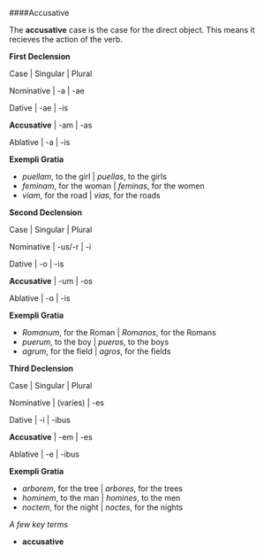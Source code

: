 ####Accusative

The **accusative** case is the case for the direct object.  This means it recieves the action of the verb.

**First Declension**

Case | Singular | Plural

Nominative | -a | -ae

Dative | -ae | -is

**Accusative** | -am | -as

Ablative | -a | -is

**Exempli Gratia**

- *puellam*, to the girl | *puellas*, to the girls
- *feminam*, for the woman | *feminas*, for the women
- *viam*, for the road | *vias*, for the roads

**Second Declension**

Case | Singular | Plural

Nominative | -us/-r | -i

Dative | -o | -is

**Accusative** | -um | -os

Ablative | -o | -is

**Exempli Gratia**

- *Romanum*, for the Roman | *Romanos*, for the Romans
- *puerum*, to the boy | *pueros*, to the boys
- *agrum*, for the field | *agros*, for the fields

**Third Declension**

Case | Singular | Plural

Nominative | (varies) | -es

Dative | -i | -ibus

**Accusative** | -em | -es

Ablative | -e | -ibus

**Exempli Gratia**

- *arborem*, for the tree | *arbores*, for the trees
- *hominem*, to the man | *homines*, to the men
- *noctem*, for the night | *noctes*, for the nights

*A few key terms*

- **accusative**
